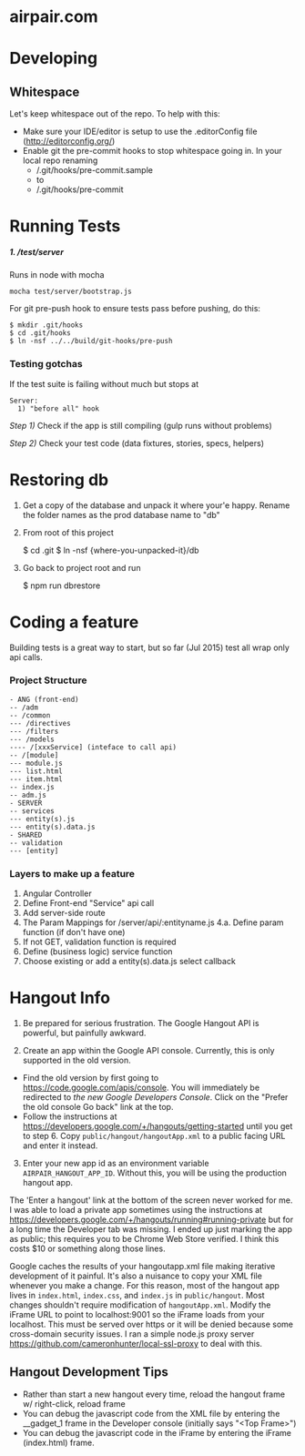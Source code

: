airpair.com
===========


Developing
==========

Whitespace
----------
Let's keep whitespace out of the repo. To help with this:

 - Make sure your IDE/editor is setup to use the .editorConfig file (http://editorconfig.org/)
 - Enable git the pre-commit hooks to stop whitespace going in. In your local repo renaming
   - /.git/hooks/pre-commit.sample
   - to
   - /.git/hooks/pre-commit


Running Tests
=============

##### 1. /test/server

Runs in node with mocha

    mocha test/server/bootstrap.js

For git pre-push hook to ensure tests pass before pushing, do this:

    $ mkdir .git/hooks
    $ cd .git/hooks
    $ ln -nsf ../../build/git-hooks/pre-push

### Testing gotchas

If the test suite is failing without much but stops at

    Server:
      1) "before all" hook

*Step 1)* Check if the app is still compiling (gulp runs without problems)

*Step 2)* Check your test code (data fixtures, stories, specs, helpers)


Restoring db
=============

1. Get a copy of the database and unpack it where your'e happy. Rename the
folder names as the prod database name to "db"

2. From root of this project

    $ cd .git
    $ ln -nsf {where-you-unpacked-it}/db

3. Go back to project root and run

    $ npm run dbrestore


Coding a feature
=============

Building tests is a great way to start, but so far (Jul 2015) test all wrap only
api calls.

### Project Structure

    - ANG (front-end)
    -- /adm
    -- /common
    --- /directives
    --- /filters
    --- /models
    ---- /[xxxService] (inteface to call api)
    -- /[module]
    --- module.js
    --- list.html
    --- item.html
    -- index.js
    -- adm.js
    - SERVER
    -- services
    --- entity(s).js
    --- entity(s).data.js
    - SHARED
    -- validation
    --- [entity]

### Layers to make up a feature

   1. Angular Controller
   2. Define Front-end "Service" api call
   3. Add server-side route
   4. The Param Mappings for /server/api/:entityname.js
      4.a. Define param function (if don't have one)
   5. If not GET, validation function is required
   6. Define (business logic) service function
   7. Choose existing or add a entity(s).data.js select callback


Hangout Info
============

1. Be prepared for serious frustration. The Google Hangout API is powerful, but painfully awkward.

2. Create an app within the Google API console. Currently, this is only supported in the old version.
  * Find the old version by first going to https://code.google.com/apis/console. You will immediately be redirected to *the new Google Developers Console*. Click on the "Prefer the old console Go back" link at the top.
  * Follow the instructions at https://developers.google.com/+/hangouts/getting-started until you get to step 6. Copy `public/hangout/hangoutApp.xml` to a public facing URL and enter it instead.
3. Enter your new app id as an environment variable `AIRPAIR_HANGOUT_APP_ID`. Without this, you will be using the production hangout app.

The 'Enter a hangout' link at the bottom of the screen never worked for me. I was able to load a private app sometimes using the instructions at https://developers.google.com/+/hangouts/running#running-private but for a long time the Developer tab was missing. I ended up just marking the app as public; this requires you to be Chrome Web Store verified. I think this costs $10 or something along those lines.

Google caches the results of your hangoutapp.xml file making iterative development of it painful. It's also a nuisance to copy your XML file whenever you make a change. For this reason, most of the hangout app lives in `index.html`, `index.css`, and `index.js` in `public/hangout`. Most changes shouldn't require modification of `hangoutApp.xml`. Modify the iFrame URL to point to localhost:9001 so the iFrame loads from your localhost. This must be served over https or it will be denied because some cross-domain security issues. I ran a simple node.js proxy server https://github.com/cameronhunter/local-ssl-proxy to deal with this.

## Hangout Development Tips

* Rather than start a new hangout every time, reload the hangout frame w/ right-click, reload frame
* You can debug the javascript code from the XML file by entering the __gadget_1 frame in the Developer console (initially says "\<Top Frame\>")
* You can debug the javascript code in the iFrame by entering the iFrame (index.html) frame.
